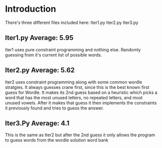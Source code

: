 # Introduction
There's three different files included here:
Iter1.py
Iter2.py
Iter3.py

## Iter1.py Average: 5.95
Iter1 uses pure constraint programming and nothing else. Randomly guessing from it's current list of possible words.

## Iter2.py Average: 5.62
Iter2 uses constraint programming along with some common wordle stratgies. It always guesses crane first, since this is the best known first guess for Wordle. It makes its 2nd guess based on a heuristic which picks a word that has the most unused letters, no repeated letters, and most unused vowels. After it makes that guess it then implements the constraints it previously found and tries to guess the answer. 

## Iter3.Py Average: 4.1
This is the same as Iter2 but after the 2nd guess it only allows the program to guess words from the wordle solution word bank
